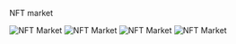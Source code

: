  NFT market 
 
 
 <div>
   <img alt='NFT Market' src='https://user-images.githubusercontent.com/44222925/172255577-689a84d1-76f8-4472-b897-93a4b8ce1427.png' />
    <img alt='NFT Market' src='https://user-images.githubusercontent.com/44222925/172255817-79124c19-9b0c-4362-a081-86eab4dc93ac.png' />
    <img alt='NFT Market' src='https://user-images.githubusercontent.com/44222925/172255915-3a2d0b36-2f2c-4383-a5b7-0cd8bba24ebf.png' />
    <img alt='NFT Market' src='https://user-images.githubusercontent.com/44222925/172258311-92742791-75b4-4afd-ae2f-68b2c76c84de.png' />
</div>
   



